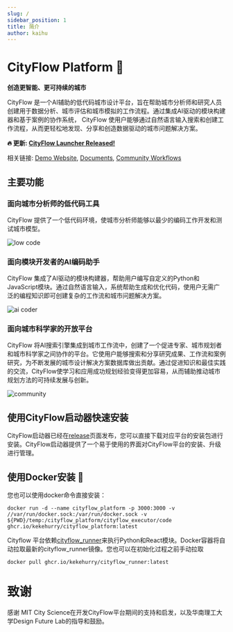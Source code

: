 ```yaml
---
slug: /
sidebar_position: 1
title: 简介
author: kaihu
---
```


# CityFlow Platform 👋 

**创造更智能、更可持续的城市**

CityFlow 是一个AI辅助的低代码城市设计平台，旨在帮助城市分析师和研究人员创建用于数据分析、城市评估和城市模拟的工作流程。通过集成AI驱动的模块构建器和基于案例的协作系统，
CityFlow 使用户能够通过自然语言输入搜索和创建工作流程，从而更轻松地发现、分享和创造数据驱动的城市问题解决方案。


**🔥 更新: [CityFlow Launcher Released!](https://github.com/kekehurry/cityflow_platform/releases)** 

相关链接: [Demo Website](https://cityflow.media.mit.edu/), [Documents](https://doc.cityflow.cn), [Community Workflows](https://community.cityflow.cn)

## 主要功能

### 面向城市分析师的低代码工具

CityFlow 提供了一个低代码环境，使城市分析师能够以最少的编码工作开发和测试城市模型。

![low code](assets/low_code.gif)

### 面向模块开发者的AI编码助手

CityFlow 集成了AI驱动的模块构建器，帮助用户编写自定义的Python和JavaScript模块。通过自然语言输入，系统帮助生成和优化代码，使用户无需广泛的编程知识即可创建复杂的工作流和城市问题解决方案。

![ai coder](assets/ai_coder.gif)

### 面向城市科学家的开放平台

CityFlow 将AI搜索引擎集成到城市工作流中，创建了一个促进专家、城市规划者和城市科学家之间协作的平台。它使用户能够搜索和分享研究成果、工作流和案例研究，为不断发展的城市设计解决方案数据库做出贡献。通过促进知识和最佳实践的交流，CityFlow使学习和应用成功规划经验变得更加容易，从而辅助推动城市规划方法的可持续发展与创新。

![community](assets/community.gif)


## 使用CityFlow启动器快速安装

CityFlow启动器已经在[release](https://github.com/kekehurry/cityflow_platform/releases)页面发布，您可以直接下载对应平台的安装包进行安装。CityFlow启动器提供了一个易于使用的界面对CityFlow平台的安装、升级进行管理。

## 使用Docker安装 🐳

您也可以使用docker命令直接安装：

```
docker run -d --name cityflow_platform -p 3000:3000 -v //var/run/docker.sock:/var/run/docker.sock -v ${PWD}/temp:/cityflow_platform/cityflow_executor/code ghcr.io/kekehurry/cityflow_platform:latest
```

Cityflow 平台依赖[cityflow_runner](https://github.com/kekehurry/cityflow_runner.git)来执行Python和React模块。Docker容器将自动拉取最新的cityflow_runner镜像。您也可以在初始化过程之前手动拉取

```
docker pull ghcr.io/kekehurry/cityflow_runner:latest
```

# 致谢

感谢 MIT City Science在开发CityFlow平台期间的支持和启发，以及华南理工大学Design Future Lab的指导和鼓励。